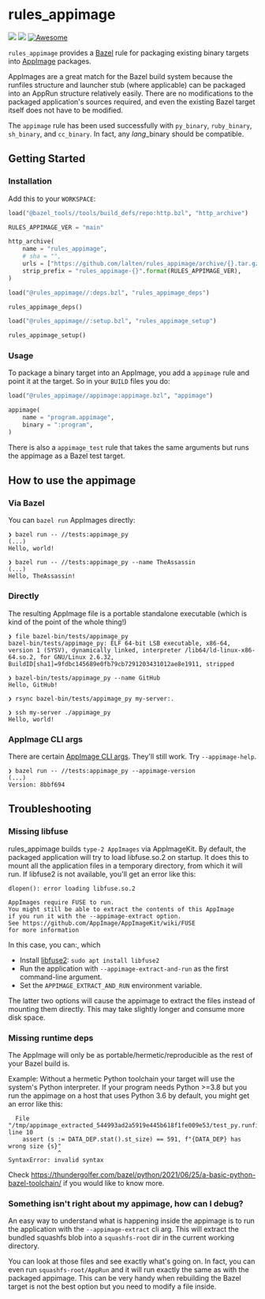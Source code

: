# rules_appimage
[![](https://img.shields.io/github/workflow/status/lalten/rules_appimage/CI)](https://github.com/lalten/rules_appimage/actions)
[![](https://img.shields.io/github/license/lalten/rules_appimage)](https://github.com/lalten/rules_appimage/blob/main/LICENSE)
[![Awesome](https://awesome.re/badge.svg)](https://awesomebazel.com/)

`rules_appimage` provides a [Bazel](https://bazel.build/) rule for packaging existing binary targets into [AppImage](https://github.com/AppImage/AppImageKit) packages.

AppImages are a great match for the Bazel build system because the runfiles structure and launcher stub (where applicable) can be packaged into an AppRun structure relatively easily.
There are no modifications to the packaged application's sources required, and even the existing Bazel target itself does not have to be modified.

The `appimage` rule has been used successfully with `py_binary`, `ruby_binary`, `sh_binary`, and `cc_binary`.
In fact, any *lang*_binary should be compatible.


## Getting Started

### Installation

Add this to your `WORKSPACE`:
```py
load("@bazel_tools//tools/build_defs/repo:http.bzl", "http_archive")

RULES_APPIMAGE_VER = "main"

http_archive(
    name = "rules_appimage",
    # sha = "",
    urls = ["https://github.com/lalten/rules_appimage/archive/{}.tar.gz".format(RULES_APPIMAGE_VER)],
    strip_prefix = "rules_appimage-{}".format(RULES_APPIMAGE_VER),
)

load("@rules_appimage//:deps.bzl", "rules_appimage_deps")

rules_appimage_deps()

load("@rules_appimage//:setup.bzl", "rules_appimage_setup")

rules_appimage_setup()
```

### Usage
To package a binary target into an AppImage, you add a `appimage` rule and point it at the target.
So in your `BUILD` files you do:
```py
load("@rules_appimage//appimage:appimage.bzl", "appimage")

appimage(
    name = "program.appimage",
    binary = ":program",
)
```

There is also a `appimage_test` rule that takes the same arguments but runs the appimage as a Bazel test target.

## How to use the appimage
### Via Bazel
You can `bazel run` AppImages directly:
```
❯ bazel run -- //tests:appimage_py                       
(...)
Hello, world!
```
```
❯ bazel run -- //tests:appimage_py --name TheAssassin       
(...)
Hello, TheAssassin!
```

### Directly
The resulting AppImage file is a portable standalone executable (which is kind of the point of the whole thing!)
```
❯ file bazel-bin/tests/appimage_py
bazel-bin/tests/appimage_py: ELF 64-bit LSB executable, x86-64, version 1 (SYSV), dynamically linked, interpreter /lib64/ld-linux-x86-64.so.2, for GNU/Linux 2.6.32, BuildID[sha1]=9fdbc145689e0fb79cb7291203431012ae8e1911, stripped

❯ bazel-bin/tests/appimage_py --name GitHub    
Hello, GitHub!
```
```
❯ rsync bazel-bin/tests/appimage_py my-server:.     

❯ ssh my-server ./appimage_py
Hello, world!
```

### AppImage CLI args
There are certain [AppImage CLI args](https://github.com/AppImage/AppImageKit#command-line-arguments).
They'll still work. Try `--appimage-help`.
```
❯ bazel run -- //tests:appimage_py --appimage-version
(...)
Version: 8bbf694
```

## Troubleshooting

### Missing libfuse
rules_appimage builds `type-2 AppImages` via AppImageKit.
By default, the packaged application will try to load libfuse.so.2 on startup.
It does this to mount all the application files in a temporary directory, from which it will run.
If libfuse2 is not available, you'll get an error like this:
```
dlopen(): error loading libfuse.so.2

AppImages require FUSE to run. 
You might still be able to extract the contents of this AppImage 
if you run it with the --appimage-extract option. 
See https://github.com/AppImage/AppImageKit/wiki/FUSE 
for more information
```
In this case, you can:, which
 * Install [libfuse2](https://pkgs.org/search/?q=libfuse): ```sudo apt install libfuse2```
 * Run the application with `--appimage-extract-and-run` as the first command-line argument.
 * Set the `APPIMAGE_EXTRACT_AND_RUN` environment variable.

The latter two options will cause the appimage to extract the files instead of mounting them directly.
This may take slightly longer and consume more disk space.

### Missing runtime deps
The AppImage will only be as portable/hermetic/reproducible as the rest of your Bazel build is.

Example: Without a hermetic Python toolchain your target will use the system's Python interpreter.
If your program needs Python >=3.8 but you run the appimage on a host that uses Python 3.6 by default, you might get an error like this:
```
  File "/tmp/appimage_extracted_544993ad2a5919e445b618f1fe009e53/test_py.runfiles/rules_appimage/tests/test.py", line 10
    assert (s := DATA_DEP.stat().st_size) == 591, f"{DATA_DEP} has wrong size {s}"
              ^
SyntaxError: invalid syntax
```
Check https://thundergolfer.com/bazel/python/2021/06/25/a-basic-python-bazel-toolchain/ if you would like to know more.


### Something isn't right about my appimage, how can I debug?
An easy way to understand what is happening inside the appimage is to run the application with the `--appimage-extract` cli arg.
This will extract the bundled squashfs blob into a `squashfs-root` dir in the current working directory.

You can look at those files and see exactly what's going on.
In fact, you can even run `squashfs-root/AppRun` and it will run exactly the same as with the packaged appimage.
This can be very handy when rebuilding the Bazel target is not the best option but you need to modify a file inside.
